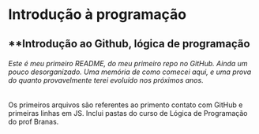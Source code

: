 # Introdução à  programação
## **Introdução ao Github, lógica de programação
###### Este é meu primeiro README, do meu primeiro repo no GitHub. Ainda um pouco desorganizado. Uma memória de como comecei aqui, e uma prova do quanto provavelmente terei evoluído nos próximos anos.
Os primeiros arquivos são referentes ao primento contato com GitHub e primeiras linhas em JS.
Inclui pastas do curso de Lógica de Programação do prof Branas.
